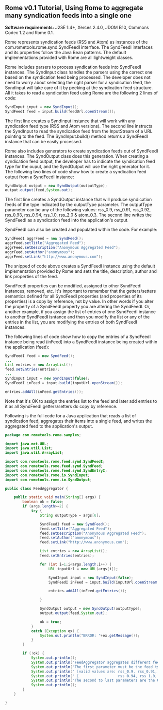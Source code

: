 ## Rome v0.1 Tutorial, Using Rome to aggregate many syndication feeds into a single one

**Software requirements:** J2SE 1.4+, Xerces 2.4.0, JDOM B10, Commons
Codec 1.2 and Rome 0.1.

Rome represents syndication feeds (RSS and Atom) as instances of the
com.rometools.rome.synd.SyndFeedI interface. The SyndFeedI interfaces
and its properties follow the Java Bean patterns. The default
implementations provided with Rome are all lightweight classes.

Rome includes parsers to process syndication feeds into SyndFeedI
instances. The SyndInput class handles the parsers using the correct one
based on the syndication feed being processed. The developer does not
need to worry about selecting the right parser for a syndication feed,
the SyndInput will take care of it by peeking at the syndication feed
structure. All it takes to read a syndication feed using Rome are the
following 2 lines of code:

```java
SyndInput input = new SyndInput();
SyndFeedI feed = input.build(feedUrl.openStream());
```

The first line creates a SyndInput instance that will work with any
syndication feed type (RSS and Atom versions). The second line instructs
the SyndInput to read the syndication feed from the InputStream of a URL
pointing to the feed. The SyndInput.build() method returns a SyndFeedI
instance that can be easily processed.

Rome also includes generators to create syndication feeds out of
SyndFeedI instances. The SyndOutput class does this generation. When
creating a syndication feed output, the developer has to indicate the
syndication feed type for the ouput, and the SyndOutput will use the
right generator for it. The following two lines of code show how to
create a syndication feed output from a SyndFeedI instance:

```java
SyndOutput output = new SyndOutput(outputType);
output.output(feed,System.out);
```

The first line creates a SyndOutput instance that will produce
syndication feeds of the type indicated by the outputType parameter. The
outputType parameter can be any of the following values: rss_0.9,
rss_0.91, rss_0.92, rss_0.93, rss_0.94, rss_1.0, rss_2.0 & atom_0.3. The
second line writes the SyndFeedI as a syndication feed into the
application\'s output.

SyndFeedI can also be created and populated within the code. For
example:

```java
SyndFeedI aggrFeed = new SyndFeed();
aggrFeed.setTitle("Aggregated Feed");
aggrFeed.setDescription("Anonymous Aggregated Feed");
aggrFeed.setAuthor("anonymous");
aggrFeed.setLink("http://www.anonymous.com");
```

The snipped of code above creates a SyndFeedI instance using the default
implementation provided by Rome and sets the title, description, author
and link properties of the feed.

SyndFeedI properties can be modified, assigned to other SyndFeedI
instances, removed, etc. It\'s important to remember that the
getters/setters semantics defined for all SyndFeedI properties (and
properties of its properties) is a copy by reference, not by value. In
other words if you alter the property of a SyndFeedI property you are
altering the SyndFeedI. Or, another example, if you assign the list of
entries of one SyndFeedI instance to another SyndFeedI isntance and then
you modify the list or any of the entries in the list, you are modifying
the entries of both SyndFeedI instances.

The following lines of code show how to copy the entries of a SyndFeedI
instance being read (inFeed) into a SyndFeedI instance being created
within the application (feed):

```java
SyndFeedI feed = new SyndFeed();
...
List entries = new ArrayList();
feed.setEntries(entries);
...
SyndInput input = new SyndInput(false);
SyndFeedI inFeed = input.build(inputUrl.openStream());

entries.addAll(inFeed.getEntries());
```

Note that it\'s OK to assign the entries list to the feed and later add
entries to it as all SyndFeedI getters/setters do copy by reference.

Following is the full code for a Java application that reads a list of
syndication feed, aggregates their items into a single feed, and writes
the aggregated feed to the application\'s output.

```java
package com.rometools.rome.samples;

import java.net.URL;
import java.util.List;
import java.util.ArrayList;

import com.rometools.rome.feed.synd.SyndFeedI;
import com.rometools.rome.feed.synd.SyndFeed;
import com.rometools.rome.feed.synd.SyndEntryI;
import com.rometools.rome.io.SyndInput;
import com.rometools.rome.io.SyndOutput;

public class FeedAggregator {

    public static void main(String[] args) {
        boolean ok = false;
        if (args.length>=2) {
            try {
                String outputType = args[0];

                SyndFeedI feed = new SyndFeed();
                feed.setTitle("Aggregated Feed");
                feed.setDescription("Anonymous Aggregated Feed");
                feed.setAuthor("anonymous");
                feed.setLink("http://www.anonymous.com");

                List entries = new ArrayList();
                feed.setEntries(entries);

                for (int i=1;i<args.length;i++) {
                    URL inputUrl = new URL(args[i]);

                    SyndInput input = new SyndInput(false);
                    SyndFeedI inFeed = input.build(inputUrl.openStream());

                    entries.addAll(inFeed.getEntries());

                }

                SyndOutput output = new SyndOutput(outputType);
                output.output(feed,System.out);

                ok = true;
            }
            catch (Exception ex) {
                System.out.println("ERROR: "+ex.getMessage());
            }
        }

        if (!ok) {
            System.out.println();
            System.out.println("FeedAggregator aggregates different feeds into a single one.");
            System.out.println("The first parameter must be the feed type for the aggregated feed.");
            System.out.println(" [valid values are: rss_0.9, rss_0.91, rss_0.92, rss_0.93, ]");
            System.out.println(" [                  rss_0.94, rss_1.0, rss_2.0 & atom_0.3  ]");
            System.out.println("The second to last parameters are the URLs of feeds to aggregate.");
            System.out.println();
        }
    }

}
```
